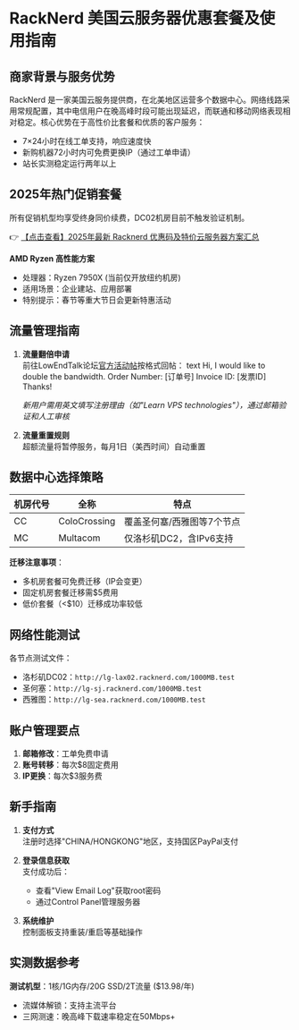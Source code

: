 # RackNerd 美国云服务器优惠套餐及使用指南

## 商家背景与服务优势
RackNerd 是一家美国云服务提供商，在北美地区运营多个数据中心。网络线路采用常规配置，其中电信用户在晚高峰时段可能出现延迟，而联通和移动网络表现相对稳定。核心优势在于高性价比套餐和优质的客户服务：

- 7×24小时在线工单支持，响应速度快
- 新购机器72小时内可免费更换IP（通过工单申请）
- 站长实测稳定运行两年以上

## 2025年热门促销套餐
所有促销机型均享受终身同价续费，DC02机房目前不触发验证机制。

👉 [【点击查看】2025年最新 Racknerd 优惠码及特价云服务器方案汇总](https://bit.ly/Rack_Nerd)

**AMD Ryzen 高性能方案**  
- 处理器：Ryzen 7950X (当前仅开放纽约机房)
- 适用场景：企业建站、应用部署
- 特别提示：春节等重大节日会更新特惠活动

## 流量管理指南
1. **流量翻倍申请**  
   前往LowEndTalk论坛[官方活动帖](https://bit.ly/Rack_Nerd)按格式回帖：
   text
   Hi, I would like to double the bandwidth.
   Order Number: [订单号]
   Invoice ID: [发票ID]
   Thanks!
   
   *新用户需用英文填写注册理由（如"Learn VPS technologies"），通过邮箱验证和人工审核*

2. **流量重置规则**  
   超额流量将暂停服务，每月1日（美西时间）自动重置

## 数据中心选择策略
| 机房代号 | 全称 | 特点 |
|---------|------|------|
| CC | ColoCrossing | 覆盖圣何塞/西雅图等7个节点 |
| MC | Multacom | 仅洛杉矶DC2，含IPv6支持 |

**迁移注意事项**：
- 多机房套餐可免费迁移（IP会变更）
- 固定机房套餐迁移需$5费用
- 低价套餐（<$10）迁移成功率较低

## 网络性能测试
各节点测试文件：
- 洛杉矶DC02：`http://lg-lax02.racknerd.com/1000MB.test`
- 圣何塞：`http://lg-sj.racknerd.com/1000MB.test`
- 西雅图：`http://lg-sea.racknerd.com/1000MB.test`

## 账户管理要点
1. **邮箱修改**：工单免费申请
2. **账号转移**：每次$8固定费用
3. **IP更换**：每次$3服务费

## 新手指南
1. **支付方式**  
   注册时选择"CHINA/HONGKONG"地区，支持国区PayPal支付

2. **登录信息获取**  
   支付成功后：
   - 查看"View Email Log"获取root密码
   - 通过Control Panel管理服务器

3. **系统维护**  
   控制面板支持重装/重启等基础操作

## 实测数据参考
**测试机型**：1核/1G内存/20G SSD/2T流量 ($13.98/年)
- 流媒体解锁：支持主流平台
- 三网测速：晚高峰下载速率稳定在50Mbps+